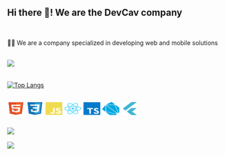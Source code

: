 ## Hi there 👋! We are the DevCav company

<br>

👩‍💻 We are a company specialized in developing web and mobile solutions

<br>

<picture>
<source 
  srcset="https://github-readme-stats.vercel.app/api?username=devcav&show_icons=true&theme=radical&include_all_commits=true&count_private=true"
  media="(prefers-color-scheme: radical)"
/>
<source
  srcset="https://github-readme-stats.vercel.app/api?username=devcav&show_icons=true&theme=radical&include_all_commits=true&count_private=true"
  media="(prefers-color-scheme: radical), (prefers-color-scheme: radical)"
/>
<img src="https://github-readme-stats.vercel.app/api?username=devcav&show_icons=true&theme=radical&include_all_commits=true&count_private=true" />
</picture>

<br>
<br>

[![Top Langs](https://github-readme-stats.vercel.app/api/top-langs/?username=devcav&layout=compact&theme=radical)](https://github.com/devcav/github-readme-stats)


  <div style="display: inline_block"><br>
 
  <img align="center" alt="devcav-HTML" height="30" width="40" src="https://raw.githubusercontent.com/devicons/devicon/master/icons/html5/html5-original.svg">
  <img align="center" alt="devcav-CSS" height="30" width="40" src="https://raw.githubusercontent.com/devicons/devicon/master/icons/css3/css3-original.svg">
  <img align="center" alt="devcav-Js" height="30" width="40" src="https://raw.githubusercontent.com/devicons/devicon/master/icons/javascript/javascript-plain.svg">
  <img align="center" alt="devcav-React" height="30" width="40" src="https://raw.githubusercontent.com/devicons/devicon/master/icons/react/react-original.svg">
  <img align="center" alt="devcav-Ts" height="30" width="40" src="https://raw.githubusercontent.com/devicons/devicon/master/icons/typescript/typescript-plain.svg">
  <img align="center" alt="devcav-Dart" height="30" width="40" src="https://raw.githubusercontent.com/devicons/devicon/master/icons/dart/dart-plain.svg">
  <img align="center" alt="devcav-Flutter" height="30" width="40" src="https://raw.githubusercontent.com/devicons/devicon/master/icons/flutter/flutter-plain.svg">
 

 ##
 
<div> 
  
  <a href = "#"><img src="https://img.shields.io/badge/-Gmail-%23333?style=for-the-badge&logo=gmail&logoColor=white" target="_blank"></a>
 
  <a href="#" target="_blank"><img src="https://img.shields.io/badge/-LinkedIn-%230077B5?style=for-the-badge&logo=linkedin&logoColor=white" target="_blank"></a> 
 
 
</div>


